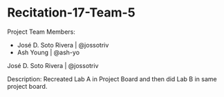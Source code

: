 # Recitation-17-Team-5


Project Team Members:
- José D. Soto Rivera | @jossotriv
- Ash Young | @ash-yo


José D. Soto Rivera | @jossotriv


Description:
Recreated Lab A in Project Board and then did Lab B in same project board.